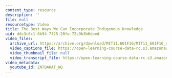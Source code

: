 ```yaml
---
content_type: resource
description: ''
file: null
resourcetype: Video
title: The Best Ways We Can Incorporate Indigenous Knowledge
uid: ddc3c6c1-6b94-7f25-20fe-72c9b3b6deed
video_files:
  archive_url: https://archive.org/download/MIT11.601F16/MIT11_601F16_s07_300k.mp4
  video_captions_file: https://open-learning-course-data-rc.s3.amazonaws.com/11-601-introduction-to-environmental-policy-and-planning-fall-2016/7dec0601e3615c448db5879663a4e986_ZNTBAKAT_WQ.vtt
  video_thumbnail_file: null
  video_transcript_file: https://open-learning-course-data-rc.s3.amazonaws.com/11-601-introduction-to-environmental-policy-and-planning-fall-2016/b651a7e6cb440fad223a76f2e98e2567_ZNTBAKAT_WQ.pdf
video_metadata:
  youtube_id: ZNTBAKAT_WQ
---
```

